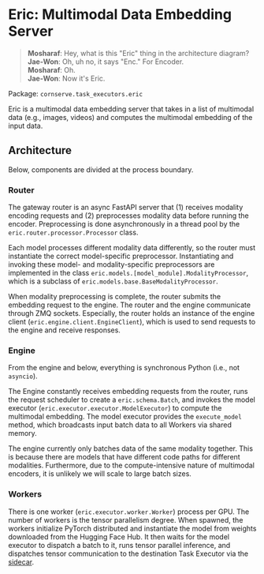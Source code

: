 # Eric: Multimodal Data Embedding Server

> **Mosharaf**: Hey, what is this "Eric" thing in the architecture diagram?  
  **Jae-Won**: Oh, uh no, it says "Enc." For Encoder.  
  **Mosharaf**: Oh.  
  **Jae-Won**: Now it's Eric.

Package: `cornserve.task_executors.eric`

Eric is a multimodal data embedding server that takes in a list of multimodal data (e.g., images, videos) and computes the multimodal embedding of the input data.

## Architecture

Below, components are divided at the process boundary.

### Router

The gateway router is an async FastAPI server that (1) receives modality encoding requests and (2) preprocesses modality data before running the encoder.
Preprocessing is done asynchronously in a thread pool by the `eric.router.processor.Processor` class.

Each model processes different modality data differently, so the router must instantiate the correct model-specific preprocessor.
Instantiating and invoking these model- and modality-specific preprocessors are implemented in the class `eric.models.[model_module].ModalityProcessor`, which is a subclass of `eric.models.base.BaseModalityProcessor`.

When modality preprocessing is complete, the router submits the embedding request to the engine.
The router and the engine communicate through ZMQ sockets. Especially, the router holds an instance of the engine client (`eric.engine.client.EngineClient`), which is used to send requests to the engine and receive responses.

### Engine

From the engine and below, everything is synchronous Python (i.e., not `asyncio`).

The Engine constantly receives embedding requests from the router, runs the request scheduler to create a `eric.schema.Batch`, and invokes the model executor (`eric.executor.executor.ModelExecutor`) to compute the multimodal embedding.
The model executor provides the `execute_model` method, which broadcasts input batch data to all Workers via shared memory.

The engine currently only batches data of the same modality together. This is because there are models that have different code paths for different modalities. Furthermore, due to the compute-intensive nature of multimodal encoders, it is unlikely we will scale to large batch sizes.

### Workers

There is one worker (`eric.executor.worker.Worker`) process per GPU. The number of workers is the tensor parallelism degree.
When spawned, the workers initialize PyTorch distributed and instantiate the model from weights downloaded from the Hugging Face Hub.
It then waits for the model executor to dispatch a batch to it, runs tensor parallel inference, and dispatches tensor communication to the destination Task Executor via the [sidecar](sidecar.md).

